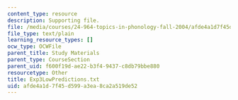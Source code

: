 ```yaml
---
content_type: resource
description: Supporting file.
file: /media/courses/24-964-topics-in-phonology-fall-2004/afde4a1d7f45d599a3ea8ca2a519de52_Exp3LowPredictions.txt
file_type: text/plain
learning_resource_types: []
ocw_type: OCWFile
parent_title: Study Materials
parent_type: CourseSection
parent_uid: f600f19d-ae22-b3f4-9437-c8db79bbe880
resourcetype: Other
title: Exp3LowPredictions.txt
uid: afde4a1d-7f45-d599-a3ea-8ca2a519de52
---
```

